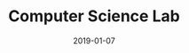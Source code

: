 ---
courseNum: "CMPTGCS 1L"
title: "Computer Science Lab"
term: "W19"
collection: teaching
school: "UCSB"
date: 2019-01-07
link: https://ccs.ucsb.edu/courses/2019/winter/computer-science-lab
---